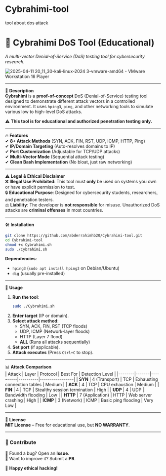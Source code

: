 # Cybrahimi-tool
tool about dos attack

# 🚨 Cybrahimi DoS Tool (Educational)  
*A multi-vector Denial-of-Service (DoS) testing tool for cybersecurity research.*  

![2025-04-11 20_11_30-kali-linux-2024 3-vmware-amd64 - VMware Workstation 16 Player](https://github.com/user-attachments/assets/e2ff729e-6b1b-42e8-bd95-c0c7731d85af)


---

 📌 **Description**  
**Cybrahimi** is a **proof-of-concept** DoS (Denial-of-Service) testing tool designed to demonstrate different attack vectors in a controlled environment. It uses `hping3`, `ping`, and other networking tools to simulate various low to high-level DoS attacks.  

⚠ **This tool is for educational and authorized penetration testing only.**  

---

 🔥 **Features**  
✔ **8+ Attack Methods** (SYN, ACK, FIN, RST, UDP, ICMP, HTTP, Ping)  
✔ **IP/Domain Targeting** (Auto-resolves domains to IP)  
✔ **Port Customization** (Adjustable for TCP/UDP attacks)  
✔ **Multi-Vector Mode** (Sequential attack testing)  
✔ **Clean Bash Implementation** (No bloat, just raw networking)  

---

 ⚠ **Legal & Ethical Disclaimer**  
❌ **Illegal Use Prohibited**: This tool must **only** be used on systems you own or have explicit permission to test.  
🔒 **Educational Purpose**: Designed for cybersecurity students, researchers, and penetration testers.  
⚖ **Liability**: The developer is **not responsible** for misuse. Unauthorized DoS attacks are **criminal offenses** in most countries.  

---

 🛠 **Installation**  
```bash
git clone https://github.com/abderrahimhb20/Cybrahimi-tool.git
cd Cybrahimi-tool
chmod +x Cybrahimi.sh
sudo ./Cybrahimi.sh
```
**Dependencies**:  
- `hping3` (`sudo apt install hping3` on Debian/Ubuntu)  
- `dig` (usually pre-installed)  

---

 🎯 **Usage**  
1. **Run the tool**:  
   ```bash
   sudo ./Cybrahimi.sh
   ```
2. **Enter target** (IP or domain).  
3. **Select attack method**:  
   - SYN, ACK, FIN, RST (TCP floods)  
   - UDP, ICMP (Network-layer floods)  
   - HTTP (Layer 7 flood)  
   - **ALL** (Runs all attacks sequentially)  
4. **Set port** (if applicable).  
5. **Attack executes** (Press `Ctrl+C` to stop).  

---

 📊 **Attack Comparison**  
| Attack | Layer | Protocol | Best For | Detection Level |
|--------|-------|----------|----------|-----------------|
| **SYN** | 4 (Transport) | TCP | Exhausting connection tables | Medium |
| **ACK** | 4 | TCP | CPU exhaustion | Medium |
| **FIN** | 4 | TCP | Stealthy session termination | High |
| **UDP** | 4 | UDP | Bandwidth flooding | Low |
| **HTTP** | 7 (Application) | HTTP | Web server crashing | High |
| **ICMP** | 3 (Network) | ICMP | Basic ping flooding | Very Low |

---

 📜 **License**  
**MIT License** – Free for educational use, but **NO WARRANTY**.  

---

### 🔗 **Contribute**  
🔹 Found a bug? Open an **Issue**.  
🔹 Want to improve it? Submit a **PR**.  

🚀 **Happy ethical hacking!**  


